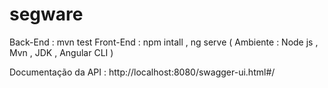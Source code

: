 # segware

Back-End : mvn test
Front-End : npm intall , ng serve
( Ambiente : Node js , Mvn , JDK , Angular CLI )

Documentação da API : http://localhost:8080/swagger-ui.html#/
